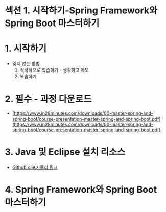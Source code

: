 # 섹션 1. 시작하기-Spring Framework와 Spring Boot 마스터하기

# 1. 시작하기

- 잊지 않는 방법
    1. 적극적으로 학습하기 - 생각하고 메모
    2. 복습하기 

# 2. 필수 - 과정 다운로드

- [https://www.in28minutes.com/downloads/00-master-spring-and-spring-boot/course-presentation-master-spring-and-spring-boot.pdf](https://www.in28minutes.com/downloads/00-master-spring-and-spring-boot/course-presentation-master-spring-and-spring-boot.pdf)

# 3. Java 및 Eclipse 설치 리소스

- [Github 리포지토리 링크](https://github.com/in28minutes/master-spring-and-spring-boot/#installing-tools)

# 4. Spring Framework와 Spring Boot 마스터하기
